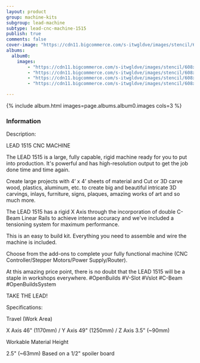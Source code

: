 ```yaml
---
layout: product
group: machine-kits
subgroup: lead-machine
subtype: lead-cnc-machine-1515
publish: true
comments: false
cover-image: "https://cdn11.bigcommerce.com/s-itwgldve/images/stencil/608x608/products/3530/8664/LEAD_CNC_1515_Silver__Watermark__35385.1675310629.png?c=2"
albums:
  album0:
    images:
        - "https://cdn11.bigcommerce.com/s-itwgldve/images/stencil/608x608/products/3530/8664/LEAD_CNC_1515_Silver__Watermark__35385.1675310629.png?c=2"
        - "https://cdn11.bigcommerce.com/s-itwgldve/images/stencil/608x608/products/3530/8689/LEAD_CNC_1515_Black__Watermark__74931.1675310629.png?c=2"
        - "https://cdn11.bigcommerce.com/s-itwgldve/images/stencil/608x608/products/3530/7439/LEAD_1515_CNC_Spin_GIF__12006.1675310629.gif?c=2"
        - "https://cdn11.bigcommerce.com/s-itwgldve/images/stencil/608x608/products/3530/7440/LEAD_1515_CNC_Movement_GIF__39428.1675310629.gif?c=2"

---
```


{% include album.html images=page.albums.album0.images cols=3 %}

### Information

Description:
 

  LEAD 1515 CNC MACHINE

  The LEAD 1515 is a large, fully capable, rigid machine ready for you to put into production. It\'s powerful and has high-resolution output to get the job done time and time again.

Create large projects with 4’ x 4’ sheets of material and Cut or 3D carve wood, plastics, aluminum, etc. to create big and beautiful intricate 3D carvings, inlays, furniture, signs, plaques, amazing works of art and so much more.

The LEAD 1515 has a rigid X Axis through the incorporation of double C-Beam Linear Rails to achieve intense accuracy and we\'ve included a tensioning system for maximum performance.

This is an easy to build kit. Everything you need to assemble and wire the machine is included. 

Choose from the add-ons to complete your fully functional machine (CNC Controller/Stepper Motors/Power Supply/Router).

At this amazing price point, there is no doubt that the LEAD 1515 will be a staple in workshops everywhere. #OpenBuilds #V-Slot #Vslot #C-Beam #OpenBuildsSystem

TAKE THE LEAD!

  Specifications:

  Travel (Work Area)

  X Axis 46" (1170mm) / Y Axis 49" (1250mm) / Z Axis 3.5" (~90mm)

  Workable Material Height

  2.5" (~63mm) Based on a 1/2" spoiler board

